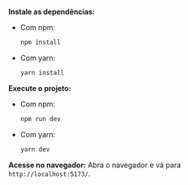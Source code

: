 **Instale as dependências:**
   - Com npm:
     ```sh
     npm install
     ```
   - Com yarn:
     ```sh
     yarn install
     ```

**Execute o projeto:**
   - Com npm:
     ```sh
     npm run dev
     ```
   - Com yarn:
     ```sh
     yarn dev
     ```

**Acesse no navegador:**
   Abra o navegador e vá para `http://localhost:5173/`.
